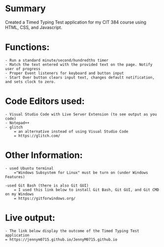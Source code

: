 # Summary
Created a Timed Typing Test application for my CIT 384 course using HTML, CSS, and Javascript. 

# Functions:
    - Run a standard minute/second/hundredths timer
    - Match the text entered with the provided text on the page. Notify user of progress
    - Proper Event listeners for keyboard and button input
    - Start Over button clears input text, changes default notification, and sets clock to zero.

# Code Editors used:
    - Visual Studio Code with Live Server Extension (to see output as you code)
    - Notepad++
    - glitch  
        = an alternative instead of using Visual Studio Code
        = https://glitch.com/

# Other Information: 
    - used Ubuntu terminal
        ="Windows Subsystem for Linux" must be turn on (under Windows Features)

    -used Git Bash (there is also Git GUI)
        = I used this link below to install Git Bash, Git GUI, and Git CMD on my Windows
        = https://gitforwindows.org/ 
        
# Live output:
    - The link below display the outcome of the Timed Typing Test application
    = https://jennym0715.github.io/JennyM0715.github.io